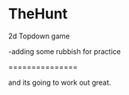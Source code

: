 # TheHunt
2d Topdown game

-adding some rubbish for practice 

===============

and its going to work out great.
